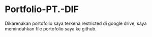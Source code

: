 # Portfolio-PT.-DIF
Dikarenakan portofolio saya terkena restricted di google drive, saya memindahkan file portofolio saya ke github.
